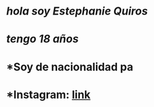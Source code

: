 # *hola soy Estephanie Quiros*
# *tengo 18 años*
# *Soy de nacionalidad pa
# *Instagram: <a href="https://www.instagram.com/?hl=es-la">link</a> 
